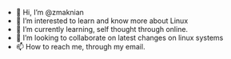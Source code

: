 - 👋 Hi, I’m @zmaknian
- 👀 I’m interested to learn and know more about Linux
- 🌱 I’m currently learning, self thought through online.
- 💞️ I’m looking to collaborate on latest changes on linux systems
- 📫 How to reach me, through my email.

<!---
zmaknian/zmaknian is a ✨ special ✨ repository because its `README.md` (this file) appears on your GitHub profile.
You can click the Preview link to take a look at your changes.
--->
